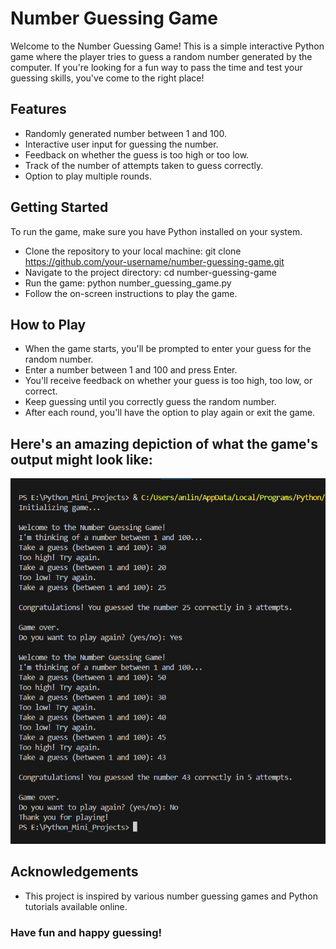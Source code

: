# Number Guessing Game
Welcome to the Number Guessing Game! This is a simple interactive Python game where the player tries to guess a random number generated by the computer. If you're looking for a fun way to pass the time and test your guessing skills, you've come to the right place!

## Features
* Randomly generated number between 1 and 100.
* Interactive user input for guessing the number.
* Feedback on whether the guess is too high or too low.
* Track of the number of attempts taken to guess correctly.
* Option to play multiple rounds.

## Getting Started
To run the game, make sure you have Python installed on your system. 

- Clone the repository to your local machine:
git clone https://github.com/your-username/number-guessing-game.git
- Navigate to the project directory:
cd number-guessing-game
- Run the game:
python number_guessing_game.py
- Follow the on-screen instructions to play the game.

## How to Play
* When the game starts, you'll be prompted to enter your guess for the random number.
* Enter a number between 1 and 100 and press Enter.
* You'll receive feedback on whether your guess is too high, too low, or correct.
* Keep guessing until you correctly guess the random number.
* After each round, you'll have the option to play again or exit the game.

## Here's an amazing depiction of what the game's output might look like:
![Output Image](Number_Guessing_Game/Output_Screenshot.png)

## Acknowledgements
* This project is inspired by various number guessing games and Python tutorials available online.

### Have fun and happy guessing!

